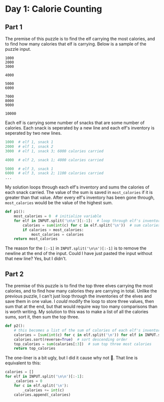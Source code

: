 # Day 1: Calorie Counting
## Part 1
The premise of this puzzle is to find the elf carrying the most calories, and to find how many calories that elf is carrying.
Below is a sample of the puzzle input.
```
1000
2000
3000

4000

5000
6000

7000
8000
9000

10000
```
Each elf is carrying some number of snacks that are some number of calories.
Each snack is seperated by a new line and each elf's inventory is seperated by two new lines.
```python
1000  # elf 1, snack 1
2000  # elf 1, snack 2
3000  # elf 1, snack 3; 6000 calories carried

4000  # elf 2, snack 1; 4000 calories carried

5000  # elf 3, snack 1
6000  # elf 3, snack 2; 1100 calories carried
...
```
My solution loops through each elf's inventory and sums the calories of each snack carried.
The value of the sum is saved in `most_calories` if it is greater than that value.
After every elf's inventory has been gone through, `most_calories` would be the value of the highest sum.
```python
def p1():
    most_calories = 0  # initialize variable
    for elf in INPUT.split('\n\n')[:-1]:  # loop through elf's inventories
        calories = sum(int(c) for c in elf.split('\n'))  # sum calories
        if calories > most_calories:
            most_calories = calories
    return most_calories
```
The reason for the `[:-1]` in `INPUT.split('\n\n')[:-1]` is to remove the newline at the end of the input. 
Could I have just pasted the input without that new line? Yes, but I didn't.
## Part 2
The premise of this puzzle is to find the top three elves carrying the most calories, and to find how many calories they are carrying in total.
Unlike the previous puzzle, I can't just loop through the inventories of the elves and save them in one value.
I *could* modify the loop to store three values, then sum that at the end, but that would require way too many comparisons than is worth writing.
My solution to this was to make a list of all the calories sums, sort it, then sum the top three.
```python
def p2():
    # this becomes a list of the sum of calories of each elf's inventory
    calories = [sum(int(c) for c in elf.split('\n')) for elf in INPUT.split('\n\n')[:-1]]
    calories.sort(reverse=True)  # sort descending order
    top_calories = sum(calories[:3])  # sum top three most calories
    return top_calories
```
The one-liner is a bit ugly, but I did it cause why not 🤷.
That line is equivalent to this:
```python
calories = []
for elf in INPUT.split('\n\n')[:-1]:
    _calories = 0
    for c in elf.split('\n'):
        _calories += int(c)
    calories.append(_calories)
```
